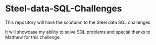# Steel-data-SQL-Challenges

This repository will have the solutuion to the Steel data SQL challenges.

It will showcase my ability to solve SQL problems and special thanks to Matthew for this challenge.

